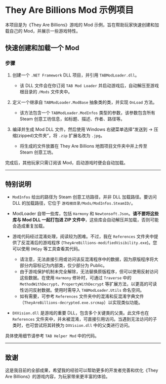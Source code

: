 # They Are Billions Mod 示例项目

本项目是为《They Are Billions》游戏的 Mod 示例，旨在帮助玩家快速创建和加载自己的 Mod，并展示一些游戏特性。

## 快速创建和加载一个 Mod

### 步骤
1. 创建一个 `.NET Framework` DLL 项目，并引用 `TABModLoader.dll`。
   - 该 DLL 文件会在你订阅 `TAB Mod Loader` 并启动游戏后，自动解压至游戏根目录的 `/Mods` 文件夹中。

2. 定义一个继承自 `TABModLoader.ModBase` 抽象类的类，并实现 `OnLoad` 方法。
   - 该方法包含一个 `TABModLoader.ModInfos` 类型的参数，该参数包含所有 Steam 创意工坊信息，如标题、描述、作者、路径等。

3. 编译并生成 Mod DLL 文件，然后使用 Windows 右键菜单选择“发送到 -> 压缩(zipped)文件夹”，将 `.zip` 扩展名改为 `.jpg`。
   - 将生成的文件放置在 They Are Billions 地图项目文件夹中并上传至 Steam 创意工坊。

完成后，其他玩家只需订阅该 Mod，启动游戏时便会自动加载。

---

## 特别说明

- `ModInfos` 给出的路径为 Steam 创意工坊路径，并非 DLL 加载路径。要访问 DLL 的加载路径，它位于 `游戏根目录/Mods/ModInfos.SteamID/`。

- ModLoader 自带一些库，包括 `Harmony` 和 `Newtonsoft.Json`。**请不要将这些库与 Mod DLL 一起打包进 ZIP 文件中**，这些库会自动解压并加载，否则可能会造成重复加载。

- 游戏代码经过混淆处理，阅读较为困难。不过，我在 `References` 文件夹中提供了反混淆后的游戏程序 (`TheyAreBillions-modifiedVisibility.exe`)。您可以使用 `DNSpy` 等工具查看其代码。
   - 请注意，无法直接引用或访问该反混淆程序中的数据，因为原版程序将大部分内容标记为内部类，仅少部分为 Public。
   - 由于游戏保护机制未完全解除，无法替换原版程序，但可以使用反射访问这些数据。在使用 `Harmony` 修补时，可通过 `Traverse` 中的 `MethodWithDecrypt`、`PropertyWithDecrypt` 等扩展方法，以更高的可读性访问反射数据。使用时需导入 `TABModLoader.Utils` 命名空间。
   - 如有需要，可参考 `References` 文件夹中的混淆和反混淆字典文件（`TheyAreBillions-decrypted.exe.srcmap`）以实现类似功能。

- `DXVision.dll` 是游戏的重要 DLL，包含多个关键类的父类。此文件也在 `References` 文件夹中，并未被混淆，可直接引用访问。当遇到无法访问的子类时，也可尝试将其转换为 `DXVision.dll` 中的父类进行访问。

具体使用细节请参考 `TAB Helper Mod` 中的代码。

---

## 致谢
这是我目前的全部成果，希望我的经验可以帮助更多的开发者完善和优化《They Are Billions》的游戏内容，为玩家带来更丰富的体验。